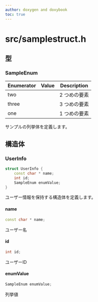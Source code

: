 ```yaml
---
author: doxygen and doxybook
toc: true
---
```


<!-- IMPORTANT: This is an AUTOMATICALLY GENERATED file by doxygen and doxybook. Manual edits are NOT allowed. -->

# src/samplestruct.h

## 型

### SampleEnum

| Enumerator | Value | Description |
| ---------- | ----- | ----------- |
| two | | 2 つめの要素   |
| three | | 3 つめの要素   |
| one | | 1 つめの要素   |

サンプルの列挙体を定義します。

## 構造体

### UserInfo

```cpp
struct UserInfo {
    const char * name;
    int id;
    SampleEnum enumValue;
}
```

ユーザー情報を保持する構造体を定義します。

#### name

```cpp
const char * name;
```

ユーザー名

#### id

```cpp
int id;
```

ユーザーID

#### enumValue

```cpp
SampleEnum enumValue;
```

列挙値
